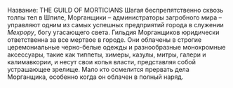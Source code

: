 Название: THE GUILD OF MORTICIANS
Шагая беспрепятственно сквозь толпы тел в Шпиле, Морганщики – администраторы загробного мира – управляют одним из самых успешных предприятий города в служении _Мехрору_, богу угасающего света. Гильдия Морганщиков юридически ответственна за все мертвое в городе. Они облачены в строгие церемониальные черно-белые одежды и разнообразные монохромные аксессуары, такие как типпеты, химеры, казулы, митры, галери и калимавкории, и несут свои копья власти, представляя собой устрашающее зрелище. Мало кто осмелится прервать дела Морганщика, особенно когда он облачен в полный наряд.